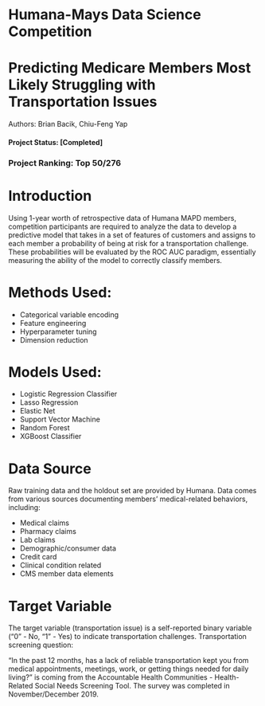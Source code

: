 # Humana-Mays Data Science Competition

# Predicting Medicare Members Most Likely Struggling with Transportation Issues
Authors: Brian Bacik, Chiu-Feng Yap

#### Project Status: [Completed]

### Project Ranking: Top 50/276

# Introduction

Using 1-year worth of retrospective data of Humana MAPD members, competition participants are required to analyze the data to develop a predictive model that takes in a set of features of customers and assigns to each member a probability of being at risk for a transportation challenge. These probabilities will be evaluated by the ROC AUC paradigm, essentially measuring the ability of the model to correctly classify members. 

# Methods Used:
* Categorical variable encoding
* Feature engineering
* Hyperparameter tuning
* Dimension reduction

# Models Used:
* Logistic Regression Classifier
* Lasso Regression 
* Elastic Net
* Support Vector Machine
* Random Forest
* XGBoost Classifier

# Data Source 

Raw training data and the holdout set are provided by Humana. Data comes from various sources documenting members’ medical-related behaviors, including:

*	Medical claims
* Pharmacy claims
* Lab claims
*	Demographic/consumer data
* Credit card
*	Clinical condition related
*	CMS member data elements


# Target Variable

The target variable (transportation issue) is a self-reported binary variable (“0” - No, “1” - Yes) to indicate transportation challenges. Transportation screening question:

“In the past 12 months, has a lack of reliable transportation kept you from medical appointments, meetings, work, or getting things needed for daily living?” is coming from the Accountable Health Communities - Health-Related Social Needs Screening Tool. The survey was completed in November/December 2019. 

